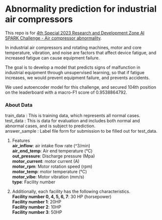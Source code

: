# Abnormality prediction for industrial air compressors

This repo is for [4th Special 2023 Research and Development Zone AI SPARK Challenge - Air compressor abnormality](https://aifactory.space/task/2226/overview).

In industrial air compressors and rotating machines, motor and core temperature, vibration, and noise are factors that affect device fatigue, and increased fatigue can cause equipment failure. <br/>

The goal is to develop a model that predicts signs of malfunction in industrial equipment through unsupervised learning, so that if fatigue increases, we would prevent equipment failure, and prevents accidents. <br/>

We used autoencoder model for this challenge, and secured 104th position on the leaderboard with a macro-F1 score of 0.9538864792.

### About Data
train_data : This is training data, which represents all normal cases. <br/>
test_data : This is data for evaluation and includes both normal and abnormal cases, and is subject to prediction. <br/>
answer_sample : Label file form for submission to be filled out for test_data. <br/>

1. Features <br/>
<b>air_inflow</b>: air intake flow rate (^3/min) <br/>
<b>air_end_temp</b>: Air end temperature (°C) <br/>
<b>out_pressure</b>: Discharge pressure (Mpa) <br/>
<b>motor_current</b>: motor current (A) <br/>
<b>motor_rpm</b>: Motor rotation speed (rpm) <br/>
<b>motor_temp</b>: motor temperature (°C) <br/>
<b>motor_vibe</b>: Motor vibration (mm/s) <br/>
<b>type</b>: Facility number <br/>

2. Additionally, each facility has the following characteristics. <br/>
<b>Facility number 0, 4, 5, 6, 7</b>: 30 HP (horsepower) <br/>
<b>Facility number 1</b>: 20HP <br/>
<b>Facility number 2</b>: 10HP <br/>
<b>Facility number 3</b>: 50HP <br/>

